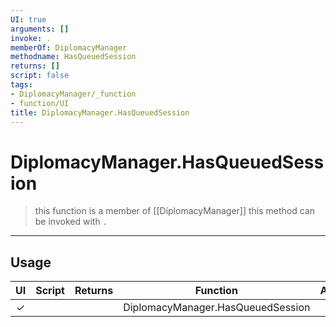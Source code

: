 ```yaml
---
UI: true
arguments: []
invoke: .
memberOf: DiplomacyManager
methodname: HasQueuedSession
returns: []
script: false
tags:
- DiplomacyManager/_function
- function/UI
title: DiplomacyManager.HasQueuedSession
---
```

# DiplomacyManager.HasQueuedSession
> this function is a member of [[DiplomacyManager]]
> this method can be invoked with `.`
-----
## Usage
|  UI | Script | Returns | Function | Arguments |
|:---:|:------:|-------:|:--------:|:---------|
|✓| ||DiplomacyManager.HasQueuedSession||
